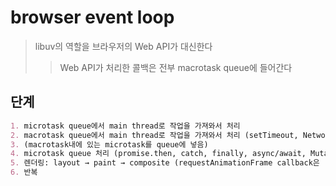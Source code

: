 # browser event loop

> libuv의 역할을 브라우저의 Web API가 대신한다
>
> > Web API가 처리한 콜백은 전부 macrotask queue에 들어간다

## 단계

```md
1. microtask queue에서 main thread로 작업을 가져와서 처리
2. macrotask queue에서 main thread로 작업을 가져와서 처리 (setTimeout, Network I/O, Event, script...)
3. (macrotask내에 있는 microtask를 queue에 넣음)
4. microtask queue 처리 (promise.then, catch, finally, async/await, MutationObserver, queueMicrotask)
5. 렌더링: layout → paint → composite (requestAnimationFrame callback은 repaint 이전에 실행된다)
6. 반복
```
